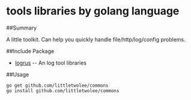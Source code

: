 # tools libraries by golang language

##Summary

A little toolkit. Can help you quickly handle file/http/log/config problems.

##Include Package

* [logrus](https://github.com/sirupsen/logrus) -- An log tool libraries

##Usage

```shell
go get github.com/littletwolee/commons
go install github.com/littletwolee/commons
```
